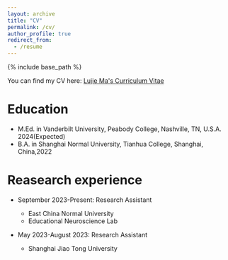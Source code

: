 ```yaml
---
layout: archive
title: "CV"
permalink: /cv/
author_profile: true
redirect_from:
  - /resume
---
```


{% include base_path %}

You can find my CV here: [Lujie Ma's Curriculum Vitae](../assets/CV.pdf)

Education
======
* M.Ed. in Vanderbilt University, Peabody College, Nashville, TN, U.S.A. 2024(Expected)
* B.A. in Shanghai Normal University, Tianhua College, Shanghai, China,2022

Reasearch experience
======
* September 2023-Present: Research Assistant
  * East China Normal University
  * Educational Neuroscience Lab

* May 2023-August 2023: Research Assistant
  * Shanghai Jiao Tong University

